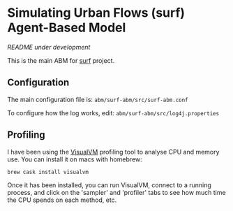 # Simulating Urban Flows (surf) Agent-Based Model

_README under development_

This is the main ABM for [surf](http://surf.leeds.ac.uk/) project.


## Configuration

The main configuration file is:  `abm/surf-abm/src/surf-abm.conf`

To configure how the log works, edit: `abm/surf-abm/src/log4j.properties`

## Profiling

I have been using the [VisualVM](http://visualvm.java.net/) profiling tool to analyse CPU and memory use. You can install it on macs with homebrew:

```
brew cask install visualvm
```

Once it has been installed, you can run VisualVM, connect to a running process, and click on the 'sampler' and 'profiler' tabs to see how much time the CPU spends on each method, etc.



